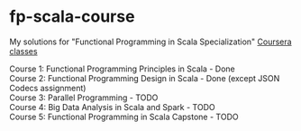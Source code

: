 # fp-scala-course
My solutions for "Functional Programming in Scala Specialization" [Coursera classes](https://www.coursera.org/specializations/scala)

Course 1: Functional Programming Principles in Scala - Done<br/>
Course 2: Functional Programming Design in Scala - Done (except JSON Codecs assignment)<br/>
Course 3: Parallel Programming - TODO<br/>
Course 4: Big Data Analysis in Scala and Spark - TODO<br/>
Course 5: Functional Programming in Scala Capstone - TODO<br/>
